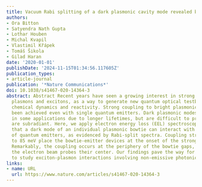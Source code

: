 ```yaml
---
title: Vacuum Rabi splitting of a dark plasmonic cavity mode revealed by fast electrons
authors:
- Ora Bitton
- Satyendra Nath Gupta
- Lothar Houben
- Michal Kvapil
- Vlastimil Křápek
- Tomáš Šikola
- Gilad Haran
date: '2020-01-01'
publishDate: '2024-11-15T01:34:56.117605Z'
publication_types:
- article-journal
publication: '*Nature Communications*'
doi: 10.1038/s41467-020-14364-3
abstract: Abstract Recent years have seen a growing interest in strong coupling between
  plasmons and excitons, as a way to generate new quantum optical testbeds and influence
  chemical dynamics and reactivity. Strong coupling to bright plasmonic modes has
  been achieved even with single quantum emitters. Dark plasmonic modes fare better
  in some applications due to longer lifetimes, but are difficult to probe as they
  are subradiant. Here, we apply electron energy loss (EEL) spectroscopy to demonstrate
  that a dark mode of an individual plasmonic bowtie can interact with a small number
  of quantum emitters, as evidenced by Rabi-split spectra. Coupling strengths of up
  to 85 meV place the bowtie-emitter devices at the onset of the strong coupling regime.
  Remarkably, the coupling occurs at the periphery of the bowtie gaps, even while
  the electron beam probes their center. Our findings pave the way for using EEL spectroscopy
  to study exciton-plasmon interactions involving non-emissive photonic modes.
links:
- name: URL
  url: https://www.nature.com/articles/s41467-020-14364-3
---
```

